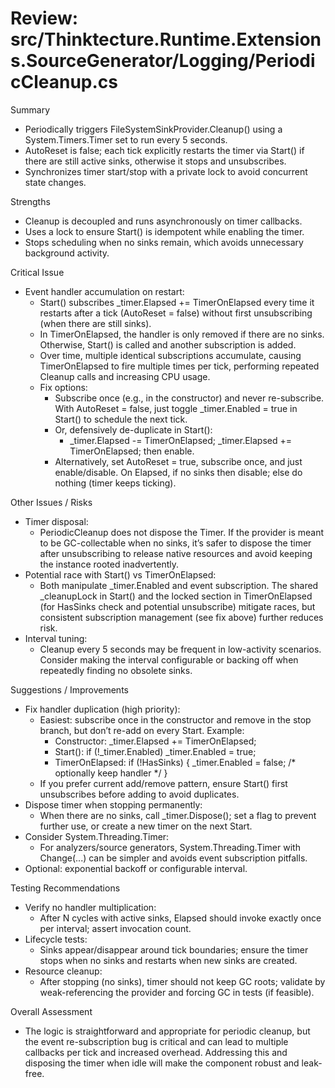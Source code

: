 # Review: src/Thinktecture.Runtime.Extensions.SourceGenerator/Logging/PeriodicCleanup.cs

Summary
- Periodically triggers FileSystemSinkProvider.Cleanup() using a System.Timers.Timer set to run every 5 seconds.
- AutoReset is false; each tick explicitly restarts the timer via Start() if there are still active sinks, otherwise it stops and unsubscribes.
- Synchronizes timer start/stop with a private lock to avoid concurrent state changes.

Strengths
- Cleanup is decoupled and runs asynchronously on timer callbacks.
- Uses a lock to ensure Start() is idempotent while enabling the timer.
- Stops scheduling when no sinks remain, which avoids unnecessary background activity.

Critical Issue
- Event handler accumulation on restart:
  - Start() subscribes _timer.Elapsed += TimerOnElapsed every time it restarts after a tick (AutoReset = false) without first unsubscribing (when there are still sinks).
  - In TimerOnElapsed, the handler is only removed if there are no sinks. Otherwise, Start() is called and another subscription is added.
  - Over time, multiple identical subscriptions accumulate, causing TimerOnElapsed to fire multiple times per tick, performing repeated Cleanup calls and increasing CPU usage.
  - Fix options:
    - Subscribe once (e.g., in the constructor) and never re-subscribe. With AutoReset = false, just toggle _timer.Enabled = true in Start() to schedule the next tick.
    - Or, defensively de-duplicate in Start():
      - _timer.Elapsed -= TimerOnElapsed; _timer.Elapsed += TimerOnElapsed; then enable.
    - Alternatively, set AutoReset = true, subscribe once, and just enable/disable. On Elapsed, if no sinks then disable; else do nothing (timer keeps ticking).

Other Issues / Risks
- Timer disposal:
  - PeriodicCleanup does not dispose the Timer. If the provider is meant to be GC-collectable when no sinks, it’s safer to dispose the timer after unsubscribing to release native resources and avoid keeping the instance rooted inadvertently.
- Potential race with Start() vs TimerOnElapsed:
  - Both manipulate _timer.Enabled and event subscription. The shared _cleanupLock in Start() and the locked section in TimerOnElapsed (for HasSinks check and potential unsubscribe) mitigate races, but consistent subscription management (see fix above) further reduces risk.
- Interval tuning:
  - Cleanup every 5 seconds may be frequent in low-activity scenarios. Consider making the interval configurable or backing off when repeatedly finding no obsolete sinks.

Suggestions / Improvements
- Fix handler duplication (high priority):
  - Easiest: subscribe once in the constructor and remove in the stop branch, but don’t re-add on every Start. Example:
    - Constructor: _timer.Elapsed += TimerOnElapsed;
    - Start(): if (!_timer.Enabled) _timer.Enabled = true;
    - TimerOnElapsed: if (!HasSinks) { _timer.Enabled = false; /* optionally keep handler */ }
  - If you prefer current add/remove pattern, ensure Start() first unsubscribes before adding to avoid duplicates.
- Dispose timer when stopping permanently:
  - When there are no sinks, call _timer.Dispose(); set a flag to prevent further use, or create a new timer on the next Start.
- Consider System.Threading.Timer:
  - For analyzers/source generators, System.Threading.Timer with Change(...) can be simpler and avoids event subscription pitfalls.
- Optional: exponential backoff or configurable interval.

Testing Recommendations
- Verify no handler multiplication:
  - After N cycles with active sinks, Elapsed should invoke exactly once per interval; assert invocation count.
- Lifecycle tests:
  - Sinks appear/disappear around tick boundaries; ensure the timer stops when no sinks and restarts when new sinks are created.
- Resource cleanup:
  - After stopping (no sinks), timer should not keep GC roots; validate by weak-referencing the provider and forcing GC in tests (if feasible).

Overall Assessment
- The logic is straightforward and appropriate for periodic cleanup, but the event re-subscription bug is critical and can lead to multiple callbacks per tick and increased overhead. Addressing this and disposing the timer when idle will make the component robust and leak-free.
